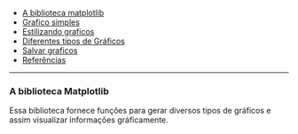 - [A biblioteca matplotlib](#a-biblioteca-matplotlib)
- [Grafico simples]()
- [Estilizando graficos]()
- [Diferentes tipos de Gráficos]()
- [Salvar graficos]()
- [Referências](#referencias)

----

### A biblioteca Matplotlib

Essa biblioteca fornece funções para gerar diversos tipos de gráficos e assim visualizar informações gráficamente.
